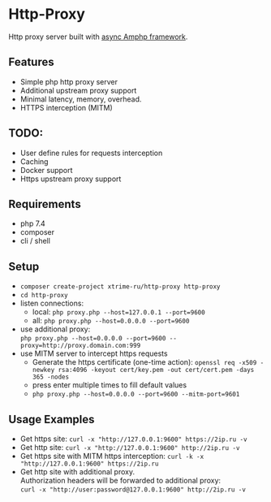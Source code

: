 # Http-Proxy
Http proxy server built with [async Amphp framework](https://github.com/amphp/amp).

## Features
- Simple php http proxy server
- Additional upstream proxy support 
- Minimal latency, memory, overhead.
- HTTPS interception (MITM)

## TODO:
- User define rules for requests interception
- Caching
- Docker support
- Https upstream proxy support

## Requirements
- php 7.4
- composer
- cli / shell

## Setup
- `composer create-project xtrime-ru/http-proxy http-proxy`
- `cd http-proxy`
- listen connections:
    - local: `php proxy.php --host=127.0.0.1 --port=9600`
    - all: `php proxy.php --host=0.0.0.0 --port=9600`
- use additional proxy:  
    `php proxy.php --host=0.0.0.0 --port=9600 --proxy=http://proxy.domain.com:999`
- use MITM server to intercept https requests
    - Generate the https certificate (one-time action): `openssl req -x509 -newkey rsa:4096 -keyout cert/key.pem -out cert/cert.pem -days 365 -nodes`
    - press enter multiple times to fill default values
    - `php proxy.php --host=0.0.0.0 --port=9600 --mitm-port=9601`

## Usage Examples
- Get https site: `curl -x "http://127.0.0.1:9600" https://2ip.ru -v`
- Get http site: `curl -x "http://127.0.0.1:9600" http://2ip.ru -v`
- Get https site with MITM https interception: `curl -k -x "http://127.0.0.1:9600" https://2ip.ru`
- Get http site with additional proxy.  
    Authorization headers will be forwarded to additional proxy:   
    `curl -x "http://user:password@127.0.0.1:9600" http://2ip.ru -v`
